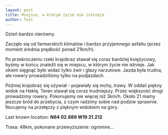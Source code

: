 ```yaml
---
layout: post
title: Miejsce, w którym życie nie istnieje
author: fost
---
```


Dzień bardzo nierówny.

Zaczęło się od farmerskich klimatów i bardzo przyjemnego asfaltu (przez moment
średnia prędkość ponad 21km/h).

Po przekroczeniu rzeki krajobraz stawał się coraz bardziej księżycowy, byśmy w
końcu znaleźli się w miejscu, w którym życie nie istnieje. Jak okiem sięgnąć
było widać tylko żwir i głazy narzutowe. Jazda była trudna, ale rowery
prowadziliśmy tylko na podjazdach.

Później krajobraz się ożywiał - pojawiały się mchy, trawy. W oddali piękny widok
na Heklę. Teren stawał się coraz trudniejszy. Przez większość drogi prowadzimy
rowery. Pokonujemy nie więcej niż 3km/h. Około 21 mamy jeszcze bród do
przebycia, z czym radzimy sobie nad podziw sprawnie. Nocujemy na przełęczy z
pięknym widokiem na góry.

Last known location: **N64 02.889 W19 21.212**

Trasa: 48km, pokonane przewyższenie: ogromne...
